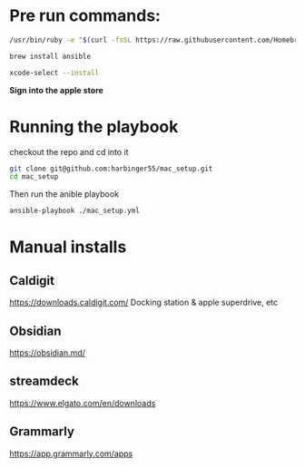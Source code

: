 # Pre run commands:
```bash
/usr/bin/ruby -e "$(curl -fsSL https://raw.githubusercontent.com/Homebrew/install/master/install)"

brew install ansible

xcode-select --install
```

**Sign into the apple store**
# Running the playbook
checkout the repo and cd into it

```bash
git clone git@github.com:harbinger55/mac_setup.git
cd mac_setup
```

Then run the anible playbook

```bash
ansible-playbook ./mac_setup.yml
```

# Manual installs
## Caldigit
https://downloads.caldigit.com/
Docking station & apple superdrive, etc

## Obsidian
https://obsidian.md/

## streamdeck
https://www.elgato.com/en/downloads

## Grammarly
https://app.grammarly.com/apps